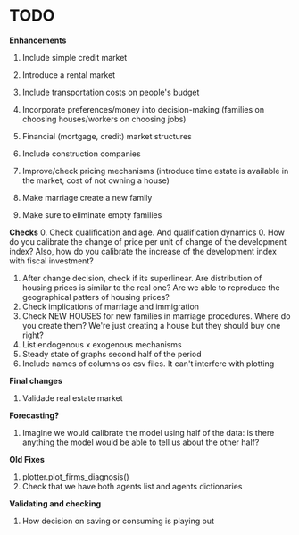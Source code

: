 # TODO

**Enhancements**
1. Include simple credit market


4. Introduce a rental market
5. Include transportation costs on people's budget
6. Incorporate preferences/money into decision-making (families on choosing houses/workers on choosing jobs)
7. Financial (mortgage, credit) market structures
8. Include construction companies
9. Improve/check pricing mechanisms (introduce time estate is available in the market, cost of not owning a house)
10. Make marriage create a new family
11. Make sure to eliminate empty families

**Checks**
0. Check qualification and age. And qualification dynamics
0. How do you calibrate the change of price per unit of change of the development index? Also, how do you calibrate the increase of the development index with fiscal investment?
1. After change decision, check if its superlinear. Are distribution of housing prices is similar to the real one? Are we able to reproduce the geographical patters of housing prices? 
2. Check implications of marriage and immigration
3. Check NEW HOUSES for new families in marriage procedures. Where do you create them? We're just creating a house but they should buy one right?
4. List endogenous x exogenous mechanisms
5. Steady state of graphs second half of the period
6. Include names of columns os csv files. It can't interfere with plotting

**Final changes**
1. Validade real estate market

**Forecasting?**
1. Imagine we would calibrate the model using half of the data: is there anything the model would be able to tell us about the other half? 

**Old Fixes**
1. plotter.plot_firms_diagnosis()
2. Check that we have both agents list and agents dictionaries

**Validating and checking**
1. How decision on saving or consuming is playing out
